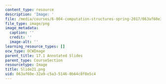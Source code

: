 ```yaml
---
content_type: resource
description: 'Image: '
file: /media/courses/6-004-computation-structures-spring-2017/063af60e32a9c5a351460b64c8f8e5c4_Slide21.png
file_type: image/png
image_metadata:
  caption: ''
  credit: ''
  image-alt: ''
learning_resource_types: []
ocw_type: OCWImage
parent_title: 17.1 Annotated Slides
parent_type: CourseSection
resourcetype: Image
title: Slide21.png
uid: 063af60e-32a9-c5a3-5146-0b64c8f8e5c4
---
```

